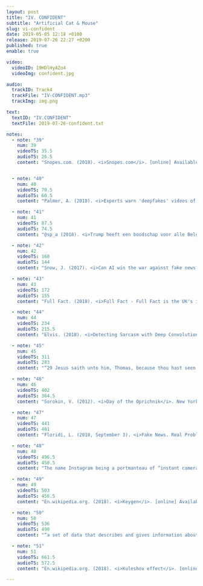 ```yaml
---
layout: post
title: "IV. CONFIDENT"
subtitle: "Artificial Cat & Mouse"
slug: vi-confident
date: 2019-05-05 12:18 +0100
release: 2019-07-26 22:27 +0200
published: true
enable: true

video:
  videoID: 19HDlHyAZo4
  videoImg: confident.jpg

audio:
  trackID: Track4
  trackFile: "IV-CONFIDENT.mp3"
  trackImg: img.png

text:
  textID: "IV.CONFIDENT"
  textFile: 2019-07-26-confident.txt

notes:
  - note: "39"
    num: 39
    videoTS: 35.5
    audioTS: 26.5
    content: "Snopes.com. (2018). <i>Snopes.com</i>. [online] Available at&#58; https://www.snopes.com/ [Accessed 3 Oct. 2018]."


  - note: "40"
    num: 40
    videoTS: 70.5
    audioTS: 60.5
    content: "Palmer, A. (2018). <i>Experts warn 'deepfakes' videos of politicians could be manipulated</i>. [online] Mail Online. Available at&#58; http://www.dailymail.co.uk/sciencetech/article-5492713/Experts-warn-deepfakes-videos-politicians-manipulated.html [Accessed 3 Oct. 2018]."

  - note: "41"
    num: 41
    videoTS: 87.5
    audioTS: 74.5
    content: "@sp_a (2018). <i>Trump heeft een boodschap voor alle Belgen...</i> #Klimaatpetitie. [online] Twitter.com. Available at&#58; https://twitter.com/sp_a/status/998089909369016325 [Accessed 3 Oct. 2018]."

  - note: "42"
    num: 42
    videoTS: 160
    audioTS: 144
    content: "Snow, J. (2017). <i>Can AI win the war against fake news?. [online] MIT Technology Review</i>. Available at&#58; https://www.technologyreview.com/s/609717/can-ai-win-the-war-against-fake-news/ [Accessed 3 Oct. 2018]."

  - note: "43"
    num: 43
    videoTS: 172
    audioTS: 155
    content: "Full Fact. (2018). <i>Full Fact - Full Fact is the UK's independent factchecking organisation</i>. [online] Available at&#58; https://fullfact.org/ [Accessed 3 Oct. 2018]."

  - note: "44"
    num: 44
    videoTS: 234
    audioTS: 215.5
    content: "Elvis. (2018). <i>Detecting Sarcasm with Deep Convolutional Neural Networks.</i> [online] Available at&#58; https://medium.com/dair-ai/detecting-sarcasm-with-deep-convolutional-neural-networks-4a0657f79e80 [Accessed 3 Oct. 2018]."

  - note: "45"
    num: 45
    videoTS: 311
    audioTS: 283
    content: "“29 Jesus saith unto him, Thomas, because thou hast seen me, thou hast believed: blessed [are] they that have not seen, and [yet] have believed.” Thomas Nelson Publishers. (2011). <i>King james study bible</i>. [Edinburgh]: Thomas Nelson."

  - note: "46"
    num: 46
    videoTS: 402
    audioTS: 364.5
    content: "Sorokin, V. (2012). <i>Day of the Oprichnik</i>. New York: Farrar, Straus & Giroux; Reprint edition."

  - note: "47"
    num: 47
    videoTS: 441
    audioTS: 401
    content: "Floridi, L. (2018, September 3). <i>Fake News. Real Problems: How AI both builds and destroys trust in news</i>. [Lecture] Artificial intelligence, society and the media: How can we flourish in the age of AI?. BBC Radio Theatre, London."

  - note: "48"
    num: 48
    videoTS: 496.5
    audioTS: 450.5
    content: "The name Instagram being a portmanteau of “instant camera” and “telegram.”"

  - note: "49"
    num: 49
    videoTS: 503
    audioTS: 456.5
    content: "En.wikipedia.org. (2018). <i>Keygen</i>. [online] Available at&#58; https://en.wikipedia.org/wiki/Keygen [Accessed 3 Oct. 2018]."

  - note: "50"
    num: 50
    videoTS: 536
    audioTS: 490
    content: "“a set of data that describes and gives information about other data” Anon, (2018). In: <i>Oxford dictionary</i>. [online] Available at&#58; https://en.oxforddictionaries.com/definition/metadata [Accessed 3 Oct. 2018]."

  - note: "51"
    num: 51
    videoTS: 661.5
    audioTS: 572.5
    content: "En.wikipedia.org. (2018). <i>Kuleshov effect</i>. [online] Available at&#58; https://en.wikipedia.org/wiki/Kuleshov_effect [Accessed 3 Oct. 2018]."

---
```

